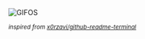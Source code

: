 <div align="justify">
<picture>
    <source media="(prefers-color-scheme: dark)" srcset="https://i.ibb.co/qftnd16/output-gif.gif">
    <source media="(prefers-color-scheme: light)" srcset="https://i.ibb.co/qftnd16/output-gif.gif">
    <img alt="GIFOS" src="https://i.ibb.co/qftnd16/output-gif.gif">
</picture>

<sub><i>inspired from [x0rzavi/github-readme-terminal](https://github.com/x0rzavi/github-readme-terminal)</i></sub>

</div>

<!-- Image deletion URL: https://ibb.co/dqdcrKZ/ba902446cb237cc2295b8310c5f2b777 -->